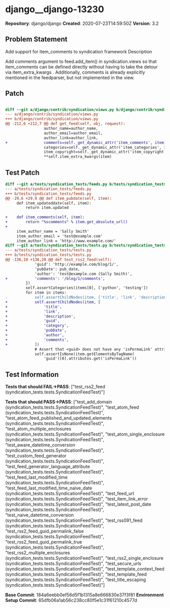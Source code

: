 # django__django-13230

**Repository**: django/django
**Created**: 2020-07-23T14:59:50Z
**Version**: 3.2

## Problem Statement

Add support for item_comments to syndication framework
Description
	
Add comments argument to feed.add_item() in syndication.views so that item_comments can be defined directly without having to take the detour via item_extra_kwargs .
Additionally, comments is already explicitly mentioned in the feedparser, but not implemented in the view.


## Patch

```diff

diff --git a/django/contrib/syndication/views.py b/django/contrib/syndication/views.py
--- a/django/contrib/syndication/views.py
+++ b/django/contrib/syndication/views.py
@@ -212,6 +212,7 @@ def get_feed(self, obj, request):
                 author_name=author_name,
                 author_email=author_email,
                 author_link=author_link,
+                comments=self._get_dynamic_attr('item_comments', item),
                 categories=self._get_dynamic_attr('item_categories', item),
                 item_copyright=self._get_dynamic_attr('item_copyright', item),
                 **self.item_extra_kwargs(item)


```

## Test Patch

```diff
diff --git a/tests/syndication_tests/feeds.py b/tests/syndication_tests/feeds.py
--- a/tests/syndication_tests/feeds.py
+++ b/tests/syndication_tests/feeds.py
@@ -29,6 +29,9 @@ def item_pubdate(self, item):
     def item_updateddate(self, item):
         return item.updated
 
+    def item_comments(self, item):
+        return "%scomments" % item.get_absolute_url()
+
     item_author_name = 'Sally Smith'
     item_author_email = 'test@example.com'
     item_author_link = 'http://www.example.com/'
diff --git a/tests/syndication_tests/tests.py b/tests/syndication_tests/tests.py
--- a/tests/syndication_tests/tests.py
+++ b/tests/syndication_tests/tests.py
@@ -136,10 +136,20 @@ def test_rss2_feed(self):
             'guid': 'http://example.com/blog/1/',
             'pubDate': pub_date,
             'author': 'test@example.com (Sally Smith)',
+            'comments': '/blog/1/comments',
         })
         self.assertCategories(items[0], ['python', 'testing'])
         for item in items:
-            self.assertChildNodes(item, ['title', 'link', 'description', 'guid', 'category', 'pubDate', 'author'])
+            self.assertChildNodes(item, [
+                'title',
+                'link',
+                'description',
+                'guid',
+                'category',
+                'pubDate',
+                'author',
+                'comments',
+            ])
             # Assert that <guid> does not have any 'isPermaLink' attribute
             self.assertIsNone(item.getElementsByTagName(
                 'guid')[0].attributes.get('isPermaLink'))

```

## Test Information

**Tests that should FAIL→PASS**: ["test_rss2_feed (syndication_tests.tests.SyndicationFeedTest)"]

**Tests that should PASS→PASS**: ["test_add_domain (syndication_tests.tests.SyndicationFeedTest)", "test_atom_feed (syndication_tests.tests.SyndicationFeedTest)", "test_atom_feed_published_and_updated_elements (syndication_tests.tests.SyndicationFeedTest)", "test_atom_multiple_enclosures (syndication_tests.tests.SyndicationFeedTest)", "test_atom_single_enclosure (syndication_tests.tests.SyndicationFeedTest)", "test_aware_datetime_conversion (syndication_tests.tests.SyndicationFeedTest)", "test_custom_feed_generator (syndication_tests.tests.SyndicationFeedTest)", "test_feed_generator_language_attribute (syndication_tests.tests.SyndicationFeedTest)", "test_feed_last_modified_time (syndication_tests.tests.SyndicationFeedTest)", "test_feed_last_modified_time_naive_date (syndication_tests.tests.SyndicationFeedTest)", "test_feed_url (syndication_tests.tests.SyndicationFeedTest)", "test_item_link_error (syndication_tests.tests.SyndicationFeedTest)", "test_latest_post_date (syndication_tests.tests.SyndicationFeedTest)", "test_naive_datetime_conversion (syndication_tests.tests.SyndicationFeedTest)", "test_rss091_feed (syndication_tests.tests.SyndicationFeedTest)", "test_rss2_feed_guid_permalink_false (syndication_tests.tests.SyndicationFeedTest)", "test_rss2_feed_guid_permalink_true (syndication_tests.tests.SyndicationFeedTest)", "test_rss2_multiple_enclosures (syndication_tests.tests.SyndicationFeedTest)", "test_rss2_single_enclosure (syndication_tests.tests.SyndicationFeedTest)", "test_secure_urls (syndication_tests.tests.SyndicationFeedTest)", "test_template_context_feed (syndication_tests.tests.SyndicationFeedTest)", "test_template_feed (syndication_tests.tests.SyndicationFeedTest)", "test_title_escaping (syndication_tests.tests.SyndicationFeedTest)"]

**Base Commit**: 184a6eebb0ef56d5f1b1315a8e666830e37f3f81
**Environment Setup Commit**: 65dfb06a1ab56c238cc80f5e1c31f61210c4577d
